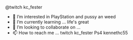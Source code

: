@twitch kc_fester
- 👀 I’m interested in PlayStation and pussy an weed
- 🌱 I’m currently learning ... life's great
- 💞️ I’m looking to collaborate on ...
- 📫 How to reach me ... twitch kc_fester
Ps4 kennethc55

